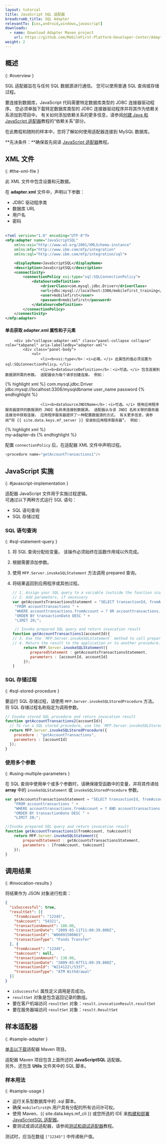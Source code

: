 ```yaml
---
layout: tutorial
title: JavaScript SQL 适配器
breadcrumb_title: SQL Adapter
relevantTo: [ios,android,windows,javascript]
downloads:
  - name: Download Adapter Maven project
    url: https://github.com/MobileFirst-Platform-Developer-Center/Adapters/tree/release80
weight: 2
---
```

<!-- NLS_CHARSET=UTF-8 -->
## 概述
{: #overview }

SQL 适配器旨在与任何 SQL 数据源进行通信。 您可以使用普通 SQL 查询或存储过程。

要连接到数据库，JavaScript 代码需要特定数据库类型的 JDBC 连接器驱动程序。 您必须单独下载特定数据库类型的 JDBC 连接器驱动程序并将其作为依赖关系添加到项目中。 有关如何添加依赖关系的更多信息，请参阅[创建 Java 和 JavaScript 适配器](../../creating-adapters/#dependencies)教程的“依赖关系”部分。

在此教程和随附的样本中，您将了解如何使用适配器连接到 MySQL 数据库。

**先决条件：**确保首先阅读 [JavaScript 适配器](../)教程。

## XML 文件
{: #the-xml-file }

此 XML 文件中包含设置和元数据。

在 **adapter.xml** 文件中，声明以下参数：

 * JDBC 驱动程序类
 * 数据库 URL
 * 用户名
 * 密码<br/><br/>

```xml
<?xml version="1.0" encoding="UTF-8"?>
<mfp:adapter name="JavaScriptSQL"
	xmlns:xsi="http://www.w3.org/2001/XMLSchema-instance"
	xmlns:mfp="http://www.ibm.com/mfp/integration"
	xmlns:sql="http://www.ibm.com/mfp/integration/sql">

	<displayName>JavaScriptSQL</displayName>
	<description>JavaScriptSQL</description>
	<connectivity>
		<connectionPolicy xsi:type="sql:SQLConnectionPolicy">
			<dataSourceDefinition>
				<driverClass>com.mysql.jdbc.Driver</driverClass>
				<url>jdbc:mysql://localhost:3306/mobilefirst_training</url>
			    <user>mobilefirst</user>
    			<password>mobilefirst</password>
			</dataSourceDefinition>
		</connectionPolicy>
	</connectivity>
</mfp:adapter>
```

<div class="panel-group accordion" id="terminology" role="tablist">
    <div class="panel panel-default">
        <div class="panel-heading" role="tab" id="adapter-xml">
            <h4 class="panel-title">
                <a class="preventScroll" role="button" data-toggle="collapse" data-parent="#adapter-xml" data-target="#collapse-adapter-xml" aria-expanded="false" aria-controls="collapse-adapter-xml"><b>单击获取 adapter.xml 属性和子元素</b></a>
            </h4>
        </div>

        <div id="collapse-adapter-xml" class="panel-collapse collapse" role="tabpanel" aria-labelledby="adapter-xml">
            <div class="panel-body">
                <ul>
                    <li><b>xsi:type</b>：<i>必填。</i> 此属性的值必须设置为 sql:SQLConnectionPolicy。</li>
                    <li><b>dataSourceDefinition</b>：<i>可选。</i> 包含连接到数据源所需的参数。 适配器会为每个请求创建连接。 例如：

{% highlight xml %}
<connectionPolicy xsi:type="sql:SQLConnectionPolicy">
    <dataSourceDefinition>
        <driverClass>com.mysql.jdbc.Driver</driverClass>
        <url>jdbc:mysql://localhost:3306/mysqldbname</url>
        <user>user_name</user>
        <password>password</password>
    </dataSourceDefinition>
</connectionPolicy>
{% endhighlight %}</li>

                    <li><b>dataSourceJNDIName</b>：<i>可选。</i> 使用应用程序服务器提供的数据源的 JNDI 名称来连接到数据源。 适配器从与该 JNDI 名称关联的服务器连接池中获取连接。 应用程序服务器提供了一种配置数据源的方式。 有关更多信息，请参阅“将 {{ site.data.keys.mf_server }} 安装到应用程序服务器”。 例如：

{% highlight xml %}                        
<connectionPolicy xsi:type="sql:SQLConnectionPolicy">
    <dataSourceJNDIName>my-adapter-ds</dataSourceJNDIName>
</connectionPolicy>
{% endhighlight %}</li>
                </ul>
            </div>
        </div>
    </div>
</div>


配置 `connectionPolicy` 后，在适配器 XML 文件中声明过程。

```js
<procedure name="getAccountTransactions1"/>
```

## JavaScript 实施
{: #javascript-implementation }

适配器 JavaScript 文件用于实施过程逻辑。  
可通过以下两种方式运行 SQL 语句：

* SQL 语句查询
* SQL 存储过程

### SQL 语句查询
{: #sql-statement-query }

1. 将 SQL 查询分配给变量。 该操作必须始终在函数作用域以外完成。
2. 根据需要添加参数。
3. 使用 `MFP.Server.invokeSQLStatement` 方法调用 prepared 查询。
4. 将结果返回到应用程序或其他过程。

   ```javascript
   // 1. Assign your SQL query to a variable (outside the function scope)
   // 2. Add parameters, if necessary
   var getAccountsTransactionsStatement = "SELECT transactionId, fromAccount, toAccount, transactionDate, transactionAmount, transactionType " +
    "FROM accounttransactions " +
    "WHERE accounttransactions.fromAccount = ? OR accounttransactions.toAccount = ? " +
    "ORDER BY transactionDate DESC " +
    "LIMIT 20;";

    // Invoke prepared SQL query and return invocation result
   function getAccountTransactions1(accountId){
   // 3. Use the `MFP.Server.invokeSQLStatement` method to call prepared queries
   // 4. Return the result to the application or to another procedure.
        return MFP.Server.invokeSQLStatement({
	       preparedStatement : getAccountsTransactionsStatement,
	       parameters : [accountId, accountId]
        });
   }
   ```       

### SQL 存储过程
{: #sql-stored-procedure }

要运行 SQL 存储过程，请使用 `MFP.Server.invokeSQLStoredProcedure` 方法。 将 SQL 存储过程名称指定为调用参数。

```javascript
// Invoke stored SQL procedure and return invocation result
function getAccountTransactions2(accountId){
  // To run a SQL stored procedure, use the `MFP.Server.invokeSQLStoredProcedure` method
  return MFP.Server.invokeSQLStoredProcedure({
    procedure : "getAccountTransactions",
    parameters : [accountId]
  });
}
```  

### 使用多个参数
{: #using-multiple-parameters }

在 SQL 查询中使用单个或多个参数时，请确保接受函数中的变量，并将其传递给 **array** 中的 `invokeSQLStatement` 或 `invokeSQLStoredProcedure` 参数。

```javascript
var getAccountsTransactionsStatement = "SELECT transactionId, fromAccount, toAccount, transactionDate, transactionAmount, transactionType " +
	"FROM accounttransactions " +
	"WHERE accounttransactions.fromAccount = ? AND accounttransactions.toAccount = ? " +
	"ORDER BY transactionDate DESC " +
	"LIMIT 20;";

//Invoke prepared SQL query and return invocation result
function getAccountTransactions1(fromAccount, toAccount){
	return MFP.Server.invokeSQLStatement({
		preparedStatement : getAccountsTransactionsStatement,
		parameters : [fromAccount, toAccount]
	});
}
```

## 调用结果
{: #invocation-results }

将结果作为 JSON 对象进行检索：

```json
{
  "isSuccessful": true,
  "resultSet": [{
    "fromAccount": "12345",
    "toAccount": "54321",
    "transactionAmount": 180.00,
    "transactionDate": "2009-03-11T11:08:39.000Z",
    "transactionId": "W06091500863",
    "transactionType": "Funds Transfer"
  }, {
    "fromAccount": "12345",
    "toAccount": null,
    "transactionAmount": 130.00,
    "transactionDate": "2009-03-07T11:09:39.000Z",
    "transactionId": "W214122\/5337",
    "transactionType": "ATM Withdrawal"
  }]
}
```
* `isSuccessful` 属性定义调用是否成功。
* `resultSet` 对象是包含返回记录的数组。
 * 要在客户机端访问 `resultSet` 对象：`result.invocationResult.resultSet`
 * 要在服务器端访问 `resultSet` 对象：`result.ResultSet`

## 样本适配器
{: #sample-adapter }

[单击以下载](https://github.com/MobileFirst-Platform-Developer-Center/Adapters)适配器 Maven 项目。

适配器 Maven 项目包含上面所述的 **JavaScriptSQL** 适配器。  
另外，还包含 **Utils** 文件夹中的 SQL 脚本。

### 样本用法
{: #sample-usage }

* 运行关系型数据库中的 .sql 脚本。
* 确保 `mobilefirst@%` 用户具有分配的所有访问许可权。
* 使用 Maven、{{ site.data.keys.mf_cli }} 或您所选的 IDE 来[构建和部署 JavaScriptSQL 适配器](../../creating-adapters/)。
* 要测试或调试适配器，请参阅[测试和调试适配器](../../testing-and-debugging-adapters)教程。

测试时，应当在数组 `["12345"]` 中传递帐户值。
